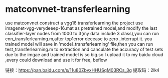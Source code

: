 # matconvnet-transferlearning
use matconvnet construct a vgg16 transferlearning 
the project use imagenet-vgg-verydeeep-16.mat as pretrained model,and modify the last classifier-layer nodes from 1000 to 3(my data include 3 class),you can run cnn_transferlearning.m,after top1error decease to zero ,interrupt it. you trained model will save in 'model_transferlearning' file,then you can run test_transferlearning.m to extraction and canculate the accuracy of test sets
due to the imgae and trained model is so big.so I upload it to my baidu cloud ,every could download and use it for free, beflow




链接：https://pan.baidu.com/s/11u80ZbvxHHUSqM03RCs_3g 
提取码：2lk4
